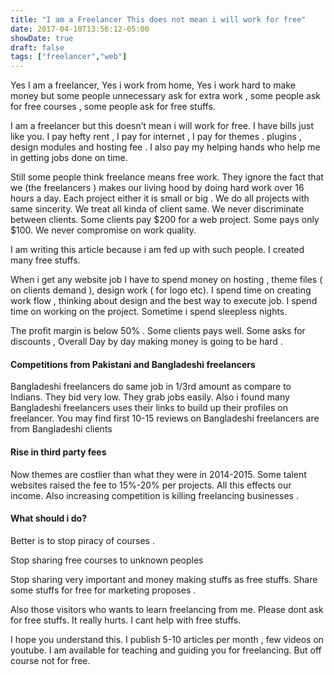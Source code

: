 ```yaml
---
title: "I am a Freelancer This does not mean i will work for free"
date: 2017-04-10T13:56:12-05:00
showDate: true
draft: false
tags: ["freelancer","web"]
---
```

Yes I am a freelancer, Yes i work from home, Yes i work hard to make money but some people unnecessary ask for extra work , some people ask for free courses , some people ask for free stuffs.

I am a freelancer but this doesn’t mean i will work for free. I have bills just like you. I pay hefty rent , I pay for internet , I pay for themes . plugins , design modules and hosting fee . I also pay my helping hands who help me in getting jobs done on time.

Still some people think freelance means free work. They ignore the fact that we (the  freelancers ) makes our living hood by doing  hard  work over 16 hours a day. Each project either it is small or big . We do all projects with same sincerity. We treat all kinda of client same. We never discriminate between clients. Some clients pay $200 for a web project. Some pays only $100. We never compromise on work quality.

I am writing this article because i am fed up with such people. I created many free stuffs.

When i get any website job I have to spend money on hosting , theme files ( on clients demand ), design work ( for logo etc). I spend time on creating work flow , thinking about design and the best way to execute job. I spend time on working on the project. Sometime i spend sleepless nights.

The profit margin is below 50% . Some clients pays well. Some asks for discounts , Overall Day by day making money is going to be hard .

#### Competitions from Pakistani and Bangladeshi freelancers
Bangladeshi freelancers do same job in 1/3rd amount as compare to Indians. They bid very low. They grab jobs easily. Also i found many Bangladeshi freelancers uses their links to build up their profiles on freelancer. You may find first 10-15 reviews on Bangladeshi freelancers are  from Bangladeshi clients

#### Rise in third party fees

Now themes are costlier than what they were in 2014-2015. Some talent websites raised the fee to 15%-20% per projects.  All this effects our income. Also increasing competition is killing freelancing businesses .

#### What should i do?

Better is to stop piracy of courses .

Stop sharing free courses to unknown peoples

Stop sharing very important and money making stuffs as  free stuffs. Share some stuffs for free for marketing  proposes .

Also those visitors who wants to learn freelancing from  me. Please dont ask for free stuffs. It really hurts. I cant help with free stuffs.

I hope you understand this. I publish 5-10 articles per month , few videos on youtube.  I am available for teaching and guiding you for freelancing. But off course not for free.

